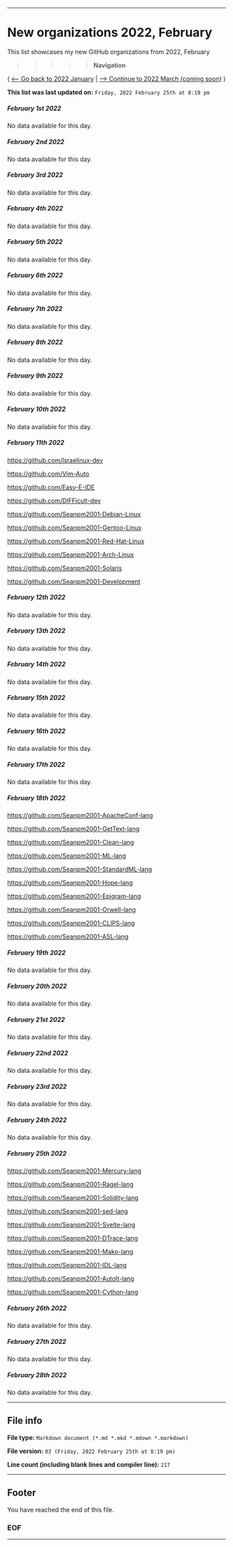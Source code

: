 
***

# New organizations 2022, February

This list showcases my new GitHub organizations from 2022, February

> > > > > **Navigation**

( [<-- Go back to 2022 January](/NewOrgs/2022/01_January/README.md) | [ --> Continue to 2022 March (coming soon)](/NewOrgs/2022/03_March/README.md) )

**This list was last updated on:** `Friday, 2022 February 25th at 8:19 pm`

<!-- ##### LIST !-->

##### February 1st 2022

No data available for this day.

##### February 2nd 2022

No data available for this day.

##### February 3rd 2022

No data available for this day.

##### February 4th 2022

No data available for this day.

##### February 5th 2022

No data available for this day.

##### February 6th 2022

No data available for this day.

##### February 7th 2022

No data available for this day.

##### February 8th 2022

No data available for this day.

##### February 9th 2022

No data available for this day.

##### February 10th 2022

No data available for this day.

##### February 11th 2022

https://github.com/Israelinux-dev

https://github.com/Vim-Auto

https://github.com/Easy-E-IDE

https://github.com/DIFFicult-dev

https://github.com/Seanpm2001-Debian-Linux

https://github.com/Seanpm2001-Gentoo-Linux

https://github.com/Seanpm2001-Red-Hat-Linux

https://github.com/Seanpm2001-Arch-Linux

https://github.com/Seanpm2001-Solaris

https://github.com/Seanpm2001-Development

##### February 12th 2022

No data available for this day.

##### February 13th 2022

No data available for this day.

##### February 14th 2022

No data available for this day.

##### February 15th 2022

No data available for this day.

##### February 16th 2022

No data available for this day.

##### February 17th 2022

No data available for this day.

##### February 18th 2022

https://github.com/Seanpm2001-ApacheConf-lang

https://github.com/Seanpm2001-GetText-lang

https://github.com/Seanpm2001-Clean-lang

https://github.com/Seanpm2001-ML-lang

https://github.com/Seanpm2001-StandardML-lang

https://github.com/Seanpm2001-Hope-lang

https://github.com/Seanpm2001-Epigram-lang

https://github.com/Seanpm2001-Orwell-lang

https://github.com/Seanpm2001-CLIPS-lang

https://github.com/Seanpm2001-ASL-lang

##### February 19th 2022

No data available for this day.

##### February 20th 2022

No data available for this day.

##### February 21st 2022

No data available for this day.

##### February 22nd 2022

No data available for this day.

##### February 23rd 2022

No data available for this day.

##### February 24th 2022

No data available for this day.

##### February 25th 2022

https://github.com/Seanpm2001-Mercury-lang

https://github.com/Seanpm2001-Ragel-lang

https://github.com/Seanpm2001-Solidity-lang

https://github.com/Seanpm2001-sed-lang

https://github.com/Seanpm2001-Svelte-lang

https://github.com/Seanpm2001-DTrace-lang

https://github.com/Seanpm2001-Mako-lang

https://github.com/Seanpm2001-IDL-lang

https://github.com/Seanpm2001-AutoIt-lang

https://github.com/Seanpm2001-Cython-lang

##### February 26th 2022

No data available for this day.

##### February 27th 2022

No data available for this day.

##### February 28th 2022

No data available for this day.

<!--

##### February 29th 2022

No data available for this day.

##### February 30th 2022

No data available for this day.

##### February 31st 2022

No data available for this day.

!-->

***

## File info

**File type:** `Markdown document (*.md *.mkd *.mdown *.markdown)`

**File version:** `03 (Friday, 2022 February 25th at 8:19 pm)`

**Line count (including blank lines and compiler line):** `217`

***

## Footer

You have reached the end of this file.

### EOF

***
